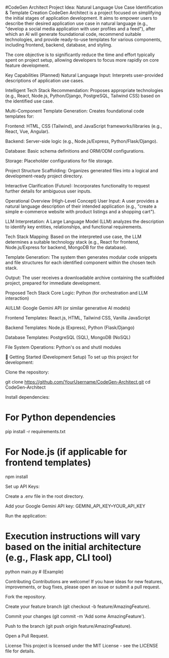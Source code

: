 #CodeGen Architect
 Project Idea: Natural Language Use Case Identification & Template Creation
CodeGen Architect is a project focused on simplifying the initial stages of application development. It aims to empower users to describe their desired application use case in natural language (e.g., "develop a social media application with user profiles and a feed"), after which an AI will generate foundational code, recommend suitable technologies, and provide ready-to-use templates for various components, including frontend, backend, database, and styling.

The core objective is to significantly reduce the time and effort typically spent on project setup, allowing developers to focus more rapidly on core feature development.

 Key Capabilities (Planned)
Natural Language Input: Interprets user-provided descriptions of application use cases.

Intelligent Tech Stack Recommendation: Proposes appropriate technologies (e.g., React, Node.js, Python/Django, PostgreSQL, Tailwind CSS) based on the identified use case.

Multi-Component Template Generation: Creates foundational code templates for:

Frontend: HTML, CSS (Tailwind), and JavaScript frameworks/libraries (e.g., React, Vue, Angular).

Backend: Server-side logic (e.g., Node.js/Express, Python/Flask/Django).

Database: Basic schema definitions and ORM/ODM configurations.

Storage: Placeholder configurations for file storage.

Project Structure Scaffolding: Organizes generated files into a logical and development-ready project directory.

Interactive Clarification (Future): Incorporates functionality to request further details for ambiguous user inputs.

 Operational Overview (High-Level Concept)
User Input: A user provides a natural language description of their intended application (e.g., "create a simple e-commerce website with product listings and a shopping cart").

LLM Interpretation: A Large Language Model (LLM) analyzes the description to identify key entities, relationships, and functional requirements.

Tech Stack Mapping: Based on the interpreted use case, the LLM determines a suitable technology stack (e.g., React for frontend, Node.js/Express for backend, MongoDB for the database).

Template Generation: The system then generates modular code snippets and file structures for each identified component within the chosen tech stack.

Output: The user receives a downloadable archive containing the scaffolded project, prepared for immediate development.

 Proposed Tech Stack
Core Logic: Python (for orchestration and LLM interaction)

AI/LLM: Google Gemini API (or similar generative AI models)

Frontend Templates: React.js, HTML, Tailwind CSS, Vanilla JavaScript

Backend Templates: Node.js (Express), Python (Flask/Django)

Database Templates: PostgreSQL (SQL), MongoDB (NoSQL)

File System Operations: Python's os and shutil modules

🏁 Getting Started (Development Setup)
To set up this project for development:

Clone the repository:

git clone https://github.com/YourUsername/CodeGen-Architect.git
cd CodeGen-Architect

Install dependencies:

# For Python dependencies
pip install -r requirements.txt
# For Node.js (if applicable for frontend templates)
npm install

Set up API Keys:

Create a .env file in the root directory.

Add your Google Gemini API key: GEMINI_API_KEY=YOUR_API_KEY

Run the application:

# Execution instructions will vary based on the initial architecture (e.g., Flask app, CLI tool)
python main.py # (Example)

 Contributing
Contributions are welcome! If you have ideas for new features, improvements, or bug fixes, please open an issue or submit a pull request.

Fork the repository.

Create your feature branch (git checkout -b feature/AmazingFeature).

Commit your changes (git commit -m 'Add some AmazingFeature').

Push to the branch (git push origin feature/AmazingFeature).

Open a Pull Request.

 License
This project is licensed under the MIT License - see the LICENSE file for details.


